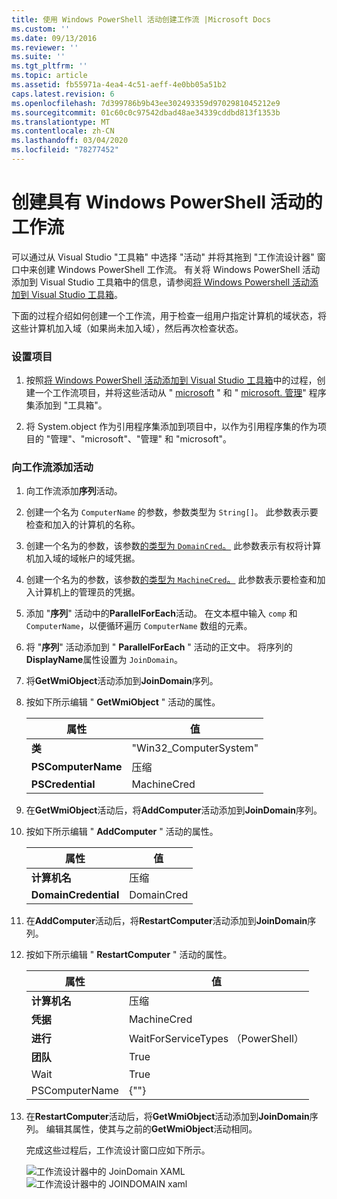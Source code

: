```yaml
---
title: 使用 Windows PowerShell 活动创建工作流 |Microsoft Docs
ms.custom: ''
ms.date: 09/13/2016
ms.reviewer: ''
ms.suite: ''
ms.tgt_pltfrm: ''
ms.topic: article
ms.assetid: fb55971a-4ea4-4c51-aeff-4e0bb05a51b2
caps.latest.revision: 6
ms.openlocfilehash: 7d399786b9b43ee302493359d9702981045212e9
ms.sourcegitcommit: 01c60c0c97542dbad48ae34339cddbd813f1353b
ms.translationtype: MT
ms.contentlocale: zh-CN
ms.lasthandoff: 03/04/2020
ms.locfileid: "78277452"
---
```

# <a name="creating-a-workflow-with-windows-powershell-activities"></a>创建具有 Windows PowerShell 活动的工作流

可以通过从 Visual Studio "工具箱" 中选择 "活动" 并将其拖到 "工作流设计器" 窗口中来创建 Windows PowerShell 工作流。 有关将 Windows PowerShell 活动添加到 Visual Studio 工具箱中的信息，请参阅[将 Windows Powershell 活动添加到 Visual Studio 工具箱](./adding-windows-powershell-activities-to-the-visual-studio-toolbox.md)。

下面的过程介绍如何创建一个工作流，用于检查一组用户指定计算机的域状态，将这些计算机加入域（如果尚未加入域），然后再次检查状态。

### <a name="setting-up-the-project"></a>设置项目

1. 按照[将 Windows PowerShell 活动添加到 Visual Studio 工具箱](./adding-windows-powershell-activities-to-the-visual-studio-toolbox.md)中的过程，创建一个工作流项目，并将这些活动从 " [microsoft](/dotnet/api/Microsoft.PowerShell.Activities) " 和 " [microsoft. 管理](/dotnet/api/Microsoft.PowerShell.Management.Activities)" 程序集添加到 "工具箱"。

2. 将 System.object 作为引用程序集添加到项目中，以作为引用程序集的作为项目的 "管理"、"microsoft"、"管理" 和 "microsoft"。

### <a name="adding-activities-to-the-workflow"></a>向工作流添加活动

1. 向工作流添加**序列**活动。

2. 创建一个名为 `ComputerName` 的参数，参数类型为 `String[]`。 此参数表示要检查和加入的计算机的名称。

3. 创建一个名为的参数，该参数[的类型为 `DomainCred`。](/dotnet/api/System.Management.Automation.PSCredential) 此参数表示有权将计算机加入域的域帐户的域凭据。

4. 创建一个名为的参数，该参数[的类型为 `MachineCred`。](/dotnet/api/System.Management.Automation.PSCredential) 此参数表示要检查和加入计算机上的管理员的凭据。

5. 添加 "**序列**" 活动中的**ParallelForEach**活动。 在文本框中输入 `comp` 和 `ComputerName`，以便循环遍历 `ComputerName` 数组的元素。

6. 将 "**序列**" 活动添加到 " **ParallelForEach** " 活动的正文中。 将序列的**DisplayName**属性设置为 `JoinDomain`。

7. 将**GetWmiObject**活动添加到**JoinDomain**序列。

8. 按如下所示编辑 " **GetWmiObject** " 活动的属性。

   |属性|值|
   |--------------|-----------|
   |**类**|"Win32_ComputerSystem"|
   |**PSComputerName**|压缩|
   |**PSCredential**|MachineCred|

9. 在**GetWmiObject**活动后，将**AddComputer**活动添加到**JoinDomain**序列。

10. 按如下所示编辑 " **AddComputer** " 活动的属性。

    |属性|值|
    |--------------|-----------|
    |**计算机名**|压缩|
    |**DomainCredential**|DomainCred|

11. 在**AddComputer**活动后，将**RestartComputer**活动添加到**JoinDomain**序列。

12. 按如下所示编辑 " **RestartComputer** " 活动的属性。

    |属性|值|
    |--------------|-----------|
    |**计算机名**|压缩|
    |**凭据**|MachineCred|
    |**进行**|WaitForServiceTypes （PowerShell）|
    |**团队**|True|
    |Wait|True|
    |PSComputerName|{""}|

13. 在**RestartComputer**活动后，将**GetWmiObject**活动添加到**JoinDomain**序列。 编辑其属性，使其与之前的**GetWmiObject**活动相同。

    完成这些过程后，工作流设计窗口应如下所示。

    ![工作流设计器中的 JoinDomain XAML](media/creating-a-workflow-with-windows-powershell-activities/joindomainworkflow.png)
    ![工作流设计器中的 JOINDOMAIN xaml](media/creating-a-workflow-with-windows-powershell-activities/joindomainworkflow.png "JoinDomainWorkflow")